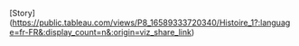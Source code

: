 [Story] (https://public.tableau.com/views/P8_16589333720340/Histoire_1?:language=fr-FR&:display_count=n&:origin=viz_share_link)
